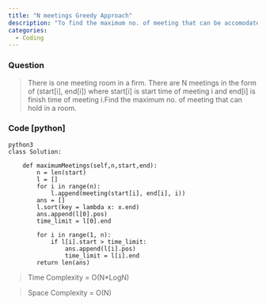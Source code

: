 ```yaml
---
title: "N meetings Greedy Approach"
description: "To find the maximum no. of meeting that can be accomodated in the same room"
categories:
  - Coding
---
```


### Question

> There is one meeting room in a firm. There are N meetings in the form of (start[i], end[i]) where start[i] is start time of meeting i and end[i] is finish time of meeting i.Find the maximum no. of meeting that can hold in a room.

### Code [python]

```
python3
class Solution:
    
    def maximumMeetings(self,n,start,end):
        n = len(start)
        l = []
        for i in range(n):
            l.append(meeting(start[i], end[i], i))
        ans = []
        l.sort(key = lambda x: x.end)
        ans.append(l[0].pos)
        time_limit = l[0].end
     
        for i in range(1, n):
            if l[i].start > time_limit:
                ans.append(l[i].pos)
                time_limit = l[i].end
        return len(ans)
```

> Time Complexity =  O(N*LogN)

> Space Complexity = O(N)

```
